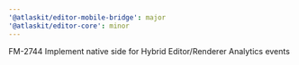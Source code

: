 ```yaml
---
'@atlaskit/editor-mobile-bridge': major
'@atlaskit/editor-core': minor
---
```


FM-2744 Implement native side for Hybrid Editor/Renderer Analytics events
